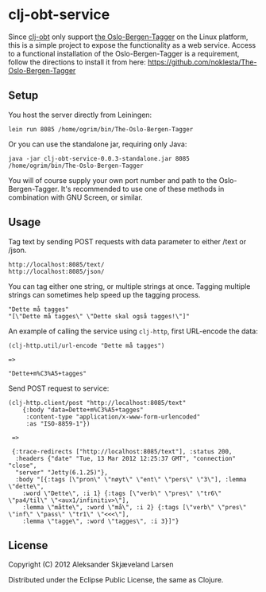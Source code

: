 # clj-obt-service

Since [clj-obt](https://github.com/ogrim/clj-obt) only support [the Oslo-Bergen-Tagger](https://github.com/noklesta/The-Oslo-Bergen-Tagger) on the Linux platform, this is a simple project to expose the functionality as a web service. Access to a functional installation of the Oslo-Bergen-Tagger is a requirement, follow the directions to install it from here: <https://github.com/noklesta/The-Oslo-Bergen-Tagger>


## Setup

You host the server directly from Leiningen:

	lein run 8085 /home/ogrim/bin/The-Oslo-Bergen-Tagger

Or you can use the standalone jar, requiring only Java:

	java -jar clj-obt-service-0.0.3-standalone.jar 8085 /home/ogrim/bin/The-Oslo-Bergen-Tagger

You will of course supply your own port number and path to the Oslo-Bergen-Tagger. It's recommended to use one of these methods in combination with GNU Screen, or similar.

## Usage

Tag text by sending POST requests with data parameter to either /text or /json.

	http://localhost:8085/text/
	http://localhost:8085/json/

You can tag either one string, or multiple strings at once. Tagging multiple strings can sometimes help speed up the tagging process.

    "Dette må tagges"
    "[\"Dette må tagges\" \"Dette skal også tagges!\"]"

An example of calling the service using `clj-http`, first URL-encode the data:

    (clj-http.util/url-encode "Dette må tagges")

    =>

    "Dette+m%C3%A5+tagges"

Send POST request to service:

    (clj-http.client/post "http://localhost:8085/text"
        {:body "data=Dette+m%C3%A5+tagges"
         :content-type "application/x-www-form-urlencoded"
         :as "ISO-8859-1"})

     =>

     {:trace-redirects ["http://localhost:8085/text"], :status 200,
      :headers {"date" "Tue, 13 Mar 2012 12:25:37 GMT", "connection" "close",
      "server" "Jetty(6.1.25)"},
      :body "[{:tags [\"pron\" \"nøyt\" \"ent\" \"pers\" \"3\"], :lemma \"dette\",
        :word \"Dette\", :i 1} {:tags [\"verb\" \"pres\" \"tr6\" \"pa4/til\" \"<aux1/infinitiv>\"],
        :lemma \"måtte\", :word \"må\", :i 2} {:tags [\"verb\" \"pres\" \"inf\" \"pass\" \"tr1\" \"<<<\"],
        :lemma \"tagge\", :word \"tagges\", :i 3}]"}


## License

Copyright (C) 2012 Aleksander Skjæveland Larsen

Distributed under the Eclipse Public License, the same as Clojure.
